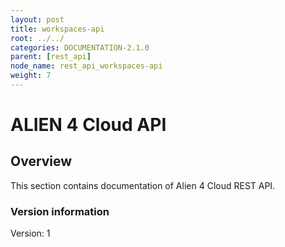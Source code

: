 ```yaml
---
layout: post
title: workspaces-api
root: ../../
categories: DOCUMENTATION-2.1.0
parent: [rest_api]
node_name: rest_api_workspaces-api
weight: 7
---
```


# ALIEN 4 Cloud API

## Overview
This section contains documentation of Alien 4 Cloud REST API.

### Version information
Version: 1

